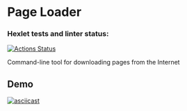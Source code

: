 # Page Loader

### Hexlet tests and linter status:
[![Actions Status](https://github.com/rustamyusupov/frontent-testing-react-project-lvl1/workflows/hexlet-check/badge.svg)](https://github.com/rustamyusupov/frontent-testing-react-project-lvl1/actions)

Command-line tool for downloading pages from the Internet

## Demo
[![asciicast](https://asciinema.org/a/Y8kp5lJJLFkAWVVamSAeeYEMY.svg)](https://asciinema.org/a/Y8kp5lJJLFkAWVVamSAeeYEMY)
